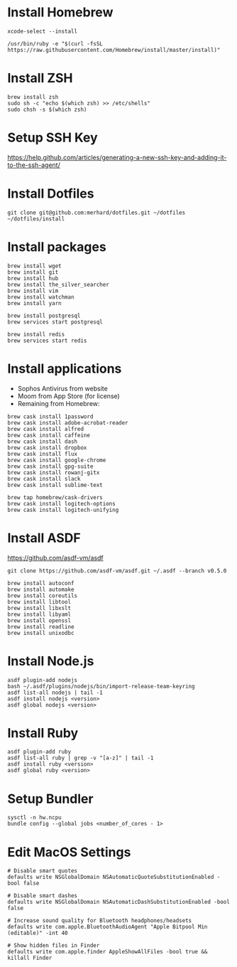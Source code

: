 # Install Homebrew
```shell
xcode-select --install

/usr/bin/ruby -e "$(curl -fsSL https://raw.githubusercontent.com/Homebrew/install/master/install)"
```

# Install ZSH
```shell
brew install zsh
sudo sh -c "echo $(which zsh) >> /etc/shells"
sudo chsh -s $(which zsh)
```

# Setup SSH Key
https://help.github.com/articles/generating-a-new-ssh-key-and-adding-it-to-the-ssh-agent/

# Install Dotfiles
```shell
git clone git@github.com:merhard/dotfiles.git ~/dotfiles
~/dotfiles/install
```

# Install packages
```shell
brew install wget
brew install git
brew install hub
brew install the_silver_searcher
brew install vim
brew install watchman
brew install yarn

brew install postgresql
brew services start postgresql

brew install redis
brew services start redis
```

# Install applications
- Sophos Antivirus from website
- Moom from App Store (for license)
- Remaining from Homebrew:
```shell
brew cask install 1password
brew cask install adobe-acrobat-reader
brew cask install alfred
brew cask install caffeine
brew cask install dash
brew cask install dropbox
brew cask install flux
brew cask install google-chrome
brew cask install gpg-suite
brew cask install rowanj-gitx
brew cask install slack
brew cask install sublime-text

brew tap homebrew/cask-drivers
brew cask install logitech-options
brew cask install logitech-unifying
```

# Install ASDF
https://github.com/asdf-vm/asdf
```shell
git clone https://github.com/asdf-vm/asdf.git ~/.asdf --branch v0.5.0

brew install autoconf
brew install automake
brew install coreutils
brew install libtool
brew install libxslt
brew install libyaml
brew install openssl
brew install readline
brew install unixodbc
```

# Install Node.js
```shell
asdf plugin-add nodejs
bash ~/.asdf/plugins/nodejs/bin/import-release-team-keyring
asdf list-all nodejs | tail -1
asdf install nodejs <version>
asdf global nodejs <version>
```

# Install Ruby
```shell
asdf plugin-add ruby
asdf list-all ruby | grep -v "[a-z]" | tail -1
asdf install ruby <version>
asdf global ruby <version>
```

# Setup Bundler
```shell
sysctl -n hw.ncpu
bundle config --global jobs <number_of_cores - 1>
```

# Edit MacOS Settings
```shell
# Disable smart quotes
defaults write NSGlobalDomain NSAutomaticQuoteSubstitutionEnabled -bool false

# Disable smart dashes
defaults write NSGlobalDomain NSAutomaticDashSubstitutionEnabled -bool false

# Increase sound quality for Bluetooth headphones/headsets
defaults write com.apple.BluetoothAudioAgent "Apple Bitpool Min (editable)" -int 40

# Show hidden files in Finder
defaults write com.apple.finder AppleShowAllFiles -bool true && killall Finder
```
